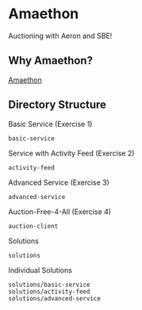 Amaethon
========

Auctioning with Aeron and SBE!

Why Amaethon?
-------------

[Amaethon](http://en.wikipedia.org/wiki/Amaethon)

Directory Structure
-------------------

Basic Service (Exercise 1)

    basic-service

Service with Activity Feed (Exercise 2)

    activity-feed

Advanced Service (Exercise 3)

    advanced-service

Auction-Free-4-All (Exercise 4)

	auction-client

Solutions

    solutions

Individual Solutions

	solutions/basic-service
	solutions/activity-feed
	solutions/advanced-service
